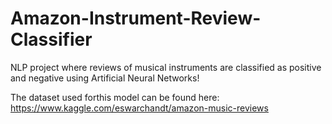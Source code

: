 # Amazon-Instrument-Review-Classifier

NLP project where reviews of musical instruments are classified as positive and negative using Artificial Neural Networks!

The dataset used forthis model can be found here: https://www.kaggle.com/eswarchandt/amazon-music-reviews
